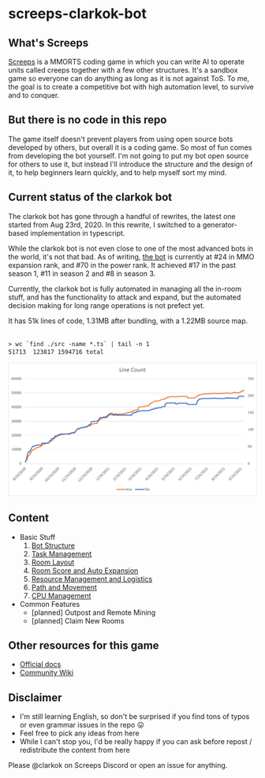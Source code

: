 # screeps-clarkok-bot

## What's Screeps

[Screeps](https://screeps.com) is a MMORTS coding game in which you can write AI to operate units called creeps together with a
few other structures. It's a sandbox game so everyone can do anything as long as it is not against ToS. To me, the goal
is to create a competitive bot with high automation level, to survive and to conquer.

## But there is no code in this repo

The game itself doesn't prevent players from using open source bots developed by others, but overall it is a
coding game. So most of fun comes from developing the bot yourself. I'm not going to put my bot open source for others to
use it, but instead I'll introduce the structure and the design of it, to help beginners learn quickly, and to help
myself sort my mind.

## Current status of the clarkok bot

The clarkok bot has gone through a handful of rewrites, the latest one started from Aug 23rd, 2020. In this rewrite, I switched to a generator-based implementation in typescript.

While the clarkok bot is not even close to one of the most advanced bots in the world, it's not that bad. As of writing,
[the bot](https://screeps.com/a/#!/profile/clarkok) is currently at #24 in MMO expansion rank, and #70 in the power
rank. It achieved #17 in the past season 1, #11 in season 2 and #8 in season 3.

Currently, the clarkok bot is fully automated in managing all the in-room stuff, and has the functionality to attack and
expand, but the automated decision making for long range operations is not prefect yet.

It has 51k lines of code, 1.31MB after bundling, with a 1.22MB source map.

```

> wc `find ./src -name *.ts` | tail -n 1
51713  123817 1594716 total

```

![line count](https://github.com/clarkok/screeps-clarkok-bot/blob/master/image/line-count.png)

## Content

  * Basic Stuff
    1. [Bot Structure](01-bot-structure.md)
    2. [Task Management](02-task-management.md)
    3. [Room Layout](03-room-layout.md)
    4. [Room Score and Auto Expansion](04-room-score-and-auto-expansion.md)
    5. [Resource Management and Logistics](05-resource-management-and-logistics.md)
    6. [Path and Movement](06-path-and-movement.md)
    7. [CPU Management](07-cpu-management.md)
  * Common Features
    - [planned] Outpost and Remote Mining
    - [planned] Claim New Rooms

## Other resources for this game

 * [Official docs](https://docs.screeps.com/)
 * [Community Wiki](https://wiki.screepspl.us/)

## Disclaimer

 * I'm still learning English, so don't be surprised if you find tons of typos or even grammar issues in the repo 😛
 * Feel free to pick any ideas from here
 * While I can't stop you, I'd be really happy if you can ask before repost / redistribute the content from here
 
Please @clarkok on Screeps Discord or open an issue for anything.
